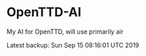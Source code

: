 # OpenTTD-AI
My AI for OpenTTD, will use primarily air

Latest backup: Sun Sep 15 08:16:01 UTC 2019
